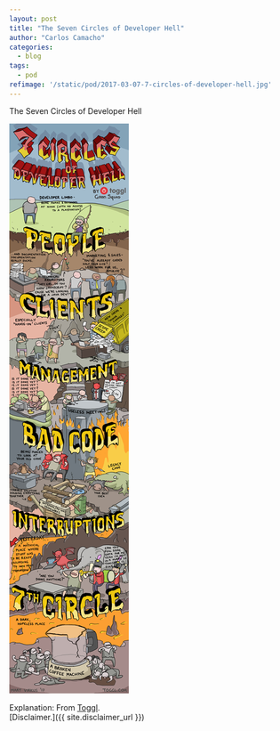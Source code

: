 ```yaml
---
layout: post
title: "The Seven Circles of Developer Hell"
author: "Carlos Camacho"
categories:
  - blog
tags:
  - pod
refimage: '/static/pod/2017-03-07-7-circles-of-developer-hell.jpg'
---
```

The Seven Circles of Developer Hell

![](/static/pod/2017-03-07-7-circles-of-developer-hell.jpg)

Explanation: From [Toggl](https://blog.toggl.com/2017/02/seven-circles-of-developer-hell/).
<br/>[Disclaimer.]({{ site.disclaimer_url }})
